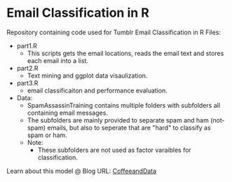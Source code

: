 # Email Classification in R
Repository containing code used for Tumblr Email Classification in R
Files: 
* part1.R
  * This scripts gets the email locations, reads the email text and stores each email into a list.
* part2.R
  * Text mining and ggplot data visaulization.   
* part3.R
  * email classificaiton and performance evaluation.
* Data:
  * SpamAssassinTraining contains multiple folders with subfolders all containing email messages.
  *  The subfolders are mainly provided to separate spam and ham (not-spam) emails, but also to seperate that are "hard" to classify as spam or ham. 
  * Note:
    * These subfolders are not used as factor varaibles for classification.

Learn about this model @
Blog URL: [CoffeeandData](http://www.coffeeanddata.tumblr.com)


